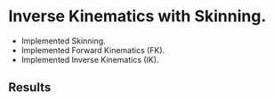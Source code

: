 	  
# Inverse Kinematics with Skinning.

* Implemented Skinning.
* Implemented Forward Kinematics (FK).
* Implemented Inverse Kinematics (IK).

## Results

